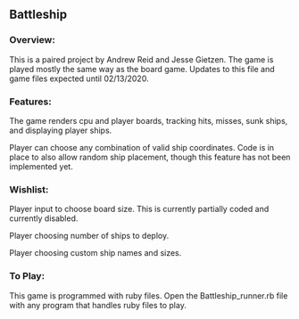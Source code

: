 ## Battleship

### Overview:

This is a paired project by Andrew Reid and Jesse Gietzen. The game is played mostly the same way as the board game. Updates to this file and game files expected until 02/13/2020.

### Features:

The game renders cpu and player boards, tracking hits, misses, sunk ships, and displaying player ships.

Player can choose any combination of valid ship coordinates. Code is in place to also allow random ship placement, though this feature has not been implemented yet.

### Wishlist:

Player input to choose board size. This is currently partially coded and currently disabled.

Player choosing number of ships to deploy.

Player choosing custom ship names and sizes.

### To Play:

This game is programmed with ruby files. Open the Battleship_runner.rb file with any program that handles ruby files to play.
